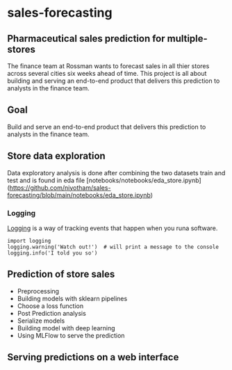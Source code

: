 # sales-forecasting
## Pharmaceutical sales prediction for multiple-stores



The finance team at Rossman wants to forecast sales in all thier stores across several cities six weeks 
ahead of time. This project is all about building and serving an end-to-end product that delivers this prediction to analysts in the finance team.

## Goal
 Build and serve an end-to-end product that delivers this prediction to analysts in the finance team.
 
 ## Store data exploration
Data exploratory analysis is done after combining the two datasets train and test and is found in eda file [notebooks/notebooks/eda_store.ipynb] (https://github.com/niyotham/sales-forecasting/blob/main/notebooks/eda_store.ipynb)

### Logging
[Logging](https://docs.python.org/3/howto/logging.html) is a way of tracking events that happen when you runa  software.
```
import logging
logging.warning('Watch out!')  # will print a message to the console
logging.info('I told you so')
```
## Prediction of store sales
- Preprocessing
- Building models with sklearn pipelines
- Choose a loss function
- Post Prediction analysis
- Serialize models
- Building model with deep learning
- Using MLFlow to serve the prediction
## Serving predictions on a web interface
